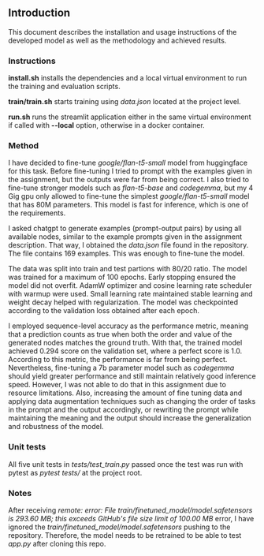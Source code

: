 ## Introduction

This document describes the installation and usage instructions of the developed model as well as the methodology and achieved results.

### Instructions
**install.sh** installs the dependencies and a local virtual environment to run the training and evaluation scripts.

**train/train.sh** starts training using *data.json* located at the project level.

**run.sh** runs the streamlit application either in the same virtual environment if called with **--local** option, otherwise in a docker container.

### Method
I have decided to fine-tune *google/flan-t5-small* model from huggingface for this task. Before fine-tuning I tried to prompt with the examples given in the assignment, but the outputs were far from being correct. I also tried to fine-tune stronger models such as *flan-t5-base* and *codegemma*, but my 4 Gig gpu only allowed to fine-tune the simplest *google/flan-t5-small* model that has 80M parameters. This model is fast for inference, which is one of the requirements.

I asked chatgpt to generate examples (prompt-output pairs) by using all available nodes, similar to the example prompts given in the assignment description. That way, I obtained the *data.json* file found in the repository. The file contains 169 examples. This was enough to fine-tune the model.

The data was split into train and test partions with 80/20 ratio. The model was trained for a maximum of 100 epochs. Early stopping ensured the model did not overfit. AdamW optimizer and cosine learning rate scheduler with warmup were used. Small learning rate maintained stable learning and weight decay helped with regularization. The model was checkpointed according to the validation loss obtained after each epoch.

I employed sequence-level accuracy as the performance metric, meaning that a prediction counts as true when both the order and value of the generated nodes matches the ground truth. With that, the trained model achieved 0.294 score on the validation set, where a perfect score is 1.0. According to this metric, the performance is far from being perfect. Nevertheless, fine-tuning a 7b parameter model such as *codegemma* should yield greater performance and still maintain relatively good inference speed. However, I was not able to do that in this assignment due to resource limitations. Also, increasing the amount of fine tuning data and applying data augmentation techniques such as changing the order of tasks in the prompt and the output accordingly, or rewriting the prompt while maintaining the meaning and the output should increase the generalization and robustness of the model.

### Unit tests
All five unit tests in *tests/test_train.py* passed once the test was run with pytest as *pytest tests/* at the project root.

### Notes
After receiving *remote: error: File train/finetuned_model/model.safetensors is 293.60 MB; this exceeds GitHub's file size limit of 100.00 MB* error, I have ignored the *train/finetuned_model/model.safetensors* pushing to the repository. Therefore, the model needs to be retrained to be able to test *app.py* after cloning this repo.
